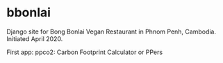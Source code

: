 # bbonlai
 
Django site for Bong Bonlai Vegan Restaurant in Phnom Penh, Cambodia.
Initiated April 2020.

First app: ppco2: Carbon Footprint Calculator or PPers